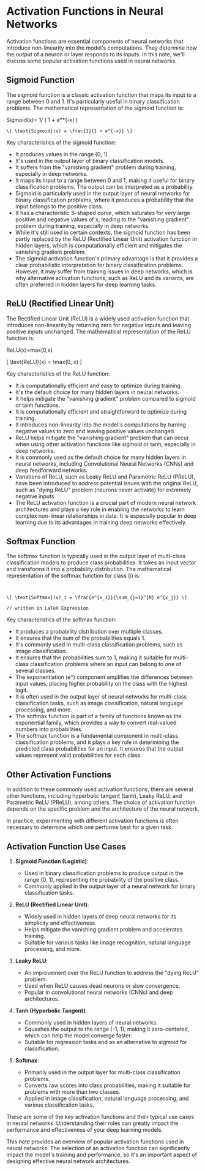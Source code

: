 
# Activation Functions in Neural Networks

Activation functions are essential components of neural networks that introduce non-linearity into the model's computations. They determine how the output of a neuron or layer responds to its inputs. In this note, we'll discuss some popular activation functions used in neural networks.

## Sigmoid Function

The sigmoid function is a classic activation function that maps its input to a range between 0 and 1. It's particularly useful in binary classification problems. The mathematical representation of the sigmoid function is:

Sigmoid(x)= 1/ ( 1 + e**(-x) )
​
```
\[ \text{Sigmoid}(x) = \frac{1}{1 + e^{-x}} \]
```

Key characteristics of the sigmoid function:

- It produces values in the range (0, 1).
- It's used in the output layer of binary classification models.
- It suffers from the "vanishing gradient" problem during training, especially in deep networks.
- It maps its input to a range between 0 and 1, making it useful for binary classification problems. The output can be interpreted as a probability.
- Sigmoid is particularly used in the output layer of neural networks for binary classification problems, where it produces a probability that the input belongs to the positive class.
- It has a characteristic S-shaped curve, which saturates for very large positive and negative values of 
x, leading to the "vanishing gradient" problem during training, especially in deep networks.
- While it's still used in certain contexts, the sigmoid function has been partly replaced by the ReLU (Rectified Linear Unit) activation function in hidden layers, which is computationally efficient and mitigates the vanishing gradient problem.
- The sigmoid activation function's primary advantage is that it provides a clear probabilistic interpretation for binary classification problems. However, it may suffer from training issues in deep networks, which is why alternative activation functions, such as ReLU and its variants, are often preferred in hidden layers for deep learning tasks.


## ReLU (Rectified Linear Unit)

The Rectified Linear Unit (ReLU) is a widely used activation function that introduces non-linearity by returning zero for negative inputs and leaving positive inputs unchanged. The mathematical representation of the ReLU function is:

ReLU(x)=max(0,x)

\[ \text{ReLU}(x) = \max(0, x) \]

Key characteristics of the ReLU function:

- It is computationally efficient and easy to optimize during training.
- It's the default choice for many hidden layers in neural networks.
- It helps mitigate the "vanishing gradient" problem compared to sigmoid or tanh functions.
- It is computationally efficient and straightforward to optimize during training.
- It introduces non-linearity into the model's computations by turning negative values to zero and leaving positive values unchanged.
- ReLU helps mitigate the "vanishing gradient" problem that can occur when using other activation functions like sigmoid or tanh, especially in deep networks.
- It is commonly used as the default choice for many hidden layers in neural networks, including Convolutional Neural Networks (CNNs) and deep feedforward networks.
- Variations of ReLU, such as Leaky ReLU and Parametric ReLU (PReLU), have been introduced to address potential issues with the original ReLU, such as "dying ReLU" problem (neurons never activate) for extremely negative inputs.
- The ReLU activation function is a crucial part of modern neural network architectures and plays a key role in enabling the networks to learn complex non-linear relationships in data. It is especially popular in deep learning due to its advantages in training deep networks effectively.

## Softmax Function

The softmax function is typically used in the output layer of multi-class classification models to produce class probabilities. It takes an input vector and transforms it into a probability distribution. The mathematical representation of the softmax function for class \(i\) is:

```


\[ \text{Softmax}(x)_i = \frac{e^{x_i}}{\sum_{j=1}^{N} e^{x_j}} \]

// written in LaTeX Expression

```
 
 


Key characteristics of the softmax function:

- It produces a probability distribution over multiple classes.
- It ensures that the sum of the probabilities equals 1.
- It's commonly used in multi-class classification problems, such as image classification.
- It ensures that the probabilities sum to 1, making it suitable for multi-class classification problems where an input can belong to one of several classes.
- The exponentiation (e^) component amplifies the differences between input values, placing higher probability on the class with the highest logit.
- It is often used in the output layer of neural networks for multi-class classification tasks, such as image classification, natural language processing, and more.
- The softmax function is part of a family of functions known as the exponential family, which provides a way to convert real-valued numbers into probabilities.
- The softmax function is a fundamental component in multi-class classification problems, and it plays a key role in determining the predicted class probabilities for an input. It ensures that the output values represent valid probabilities for each class.

## Other Activation Functions

In addition to these commonly used activation functions, there are several other functions, including hyperbolic tangent (tanh), Leaky ReLU, and Parametric ReLU (PReLU), among others. The choice of activation function depends on the specific problem and the architecture of the neural network.

In practice, experimenting with different activation functions is often necessary to determine which one performs best for a given task.

## Activation Function Use Cases

1. **Sigmoid Function (Logistic)**:
   - Used in binary classification problems to produce output in the range (0, 1), representing the probability of the positive class.
   - Commonly applied in the output layer of a neural network for binary classification tasks.

2. **ReLU (Rectified Linear Unit)**:
   - Widely used in hidden layers of deep neural networks for its simplicity and effectiveness.
   - Helps mitigate the vanishing gradient problem and accelerates training.
   - Suitable for various tasks like image recognition, natural language processing, and more.

3. **Leaky ReLU**:
   - An improvement over the ReLU function to address the "dying ReLU" problem.
   - Used when ReLU causes dead neurons or slow convergence.
   - Popular in convolutional neural networks (CNNs) and deep architectures.

4. **Tanh (Hyperbolic Tangent)**:
   - Commonly used in hidden layers of neural networks.
   - Squashes the output to the range (-1, 1), making it zero-centered, which can help the model converge faster.
   - Suitable for regression tasks and as an alternative to sigmoid for classification.

5. **Softmax**:
   - Primarily used in the output layer for multi-class classification problems.
   - Converts raw scores into class probabilities, making it suitable for problems with more than two classes.
   - Applied in image classification, natural language processing, and various classification tasks.

These are some of the key activation functions and their typical use cases in neural networks. Understanding their roles can greatly impact the performance and effectiveness of your deep learning models.


This note provides an overview of popular activation functions used in neural networks. The selection of an activation function can significantly impact the model's training and performance, so it's an important aspect of designing effective neural network architectures.


